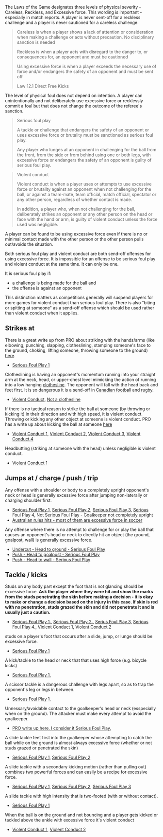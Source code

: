 The Laws of the Game designates three levels of physical severity - Careless, Reckless, and Excessive force. This wording is important - especially in match reports. A player is never sent-off for a reckless challenge and a player is never cautioned for a careless challenge.

> Careless is when a player shows a lack of attention or consideration when making a challenge or acts without precaution. No disciplinary sanction is needed
> 
> Reckless is when a player acts with disregard to the danger to, or consequences for, an opponent and must be cautioned
> 
> Using excessive force is when a player exceeds the necessary use of force and/or endangers the safety of an opponent and must be sent off
>
> Law 12.1 Direct Free Kicks

The level of physical foul does not depend on intention. A player can unintentionally and not deliberately use excessive force or recklessly commit a foul but that does not change the outcome of the referee's sanction.

> Serious foul play
> 
> A tackle or challenge that endangers the safety of an opponent or uses excessive force or brutality must be sanctioned as serious foul play.
> 
> Any player who lunges at an opponent in challenging for the ball from the front, from the side or from behind using one or both legs, with excessive force or endangers the safety of an opponent is guilty of serious foul play.

> Violent conduct
> 
> Violent conduct is when a player uses or attempts to use excessive force or brutality against an opponent when not challenging for the ball, or against a team-mate, team official, match official, spectator or any other person, regardless of whether contact is made.
> 
> In addition, a player who, when not challenging for the ball, deliberately strikes an opponent or any other person on the head or face with the hand or arm, is guilty of violent conduct unless the force used was negligible.

A player can be found to be using excessive force even if there is no or minimal contact made with the other person or the other person pulls out/avoids the situation.

Both serious foul play and violent conduct are both send-off offenses for using excessive force. It is impossible for an offense to be serious foul play and violent conduct at the same time. It can only be one. 

It is serious foul play if:
- a challenge is being made for the ball and
- the offense is against an opponent 

This distinction matters as competitions generally will suspend players for more games for violent conduct than serious foul play. There is also "biting or spitting at someone" as a send-off offense which should be used rather than violent conduct when it applies.

## Strikes at

There is a great write up from PRO about striking with the hands/arms (like elbowing, punching, slapping, clotheslining, stamping someone's face to the ground, choking, lifting someone, throwing someone to the ground) [here](https://proreferees.com/2020/04/20/pro-insight-tool-or-weapon-challenging-with-hands-arms/). 
- [Serious Foul Play 1](https://youtu.be/FFf7U5FNLag?t=43)

Clotheslining is having an opponent's momentum running into your straight arm at the neck, head, or upper-chest level mimicking the action of running into a low hanging [clothesline](https://en.wikipedia.org/wiki/Clothes_line). The opponent will fall with the head back and feet first. It is so dangerous it is a send-off in [Canadian football](https://www.youtube.com/watch?v=QiNmQZWeaU8&ab_channel=DavidMcLennan) and [rugby](https://www.youtube.com/watch?v=he6S8mtSgxE&ab_channel=mohblind).
- [Violent Conduct](https://youtu.be/mHhim5gIfWw?feature=shared&t=152), [Not a clothesline](https://youtu.be/u-y3AiAm2pI?feature=shared&t=157)

If there is no tactical reason to strike the ball at someone (by throwing or kicking it) in their direction and with high speed, it is violent conduct. Throwing or kicking any other object at someone is violent conduct. PRO has a write up about kicking the ball at someone [here](https://proreferees.com/2021/06/10/pro-insight-kicking-the-ball-at-an-opponent/)

- [Violent Conduct 1](https://youtu.be/nDgAA3EtsBg?t=627), [Violent Conduct 2](https://www.youtube.com/live/Cbij3MKhdOY?feature=shared&t=5863), [Violent Conduct 3](https://youtu.be/snf9HlPG0dU?feature=shared&t=123), [Violent Conduct 4](https://youtu.be/JlIrFR2E-tw?feature=shared&t=34)

Headbutting (striking at someone with the head) unless negligible is violent conduct.

- [Violent Conduct 1](https://www.youtube.com/watch?v=zIGRzIf3nZ8&ab_channel=NBCSports)


## Jumps at / charge / push / trip

Any offense with a shoulder or body to a completely upright opponent's neck or head is generally excessive force after jumping non-laterally or charging shoulder first.
- [Serious Foul Play 1](https://youtu.be/u-y3AiAm2pI?t=269), [Serious Foul Play 2](https://youtu.be/aJqbL___R6c?feature=shared&t=602), [Serious Foul Play 3](https://youtu.be/F6bYvTnCvhk?feature=shared&t=52), [Serious Foul Play 4](https://youtu.be/I9Uybj3sKpA?feature=shared&t=518), [Not Serious Foul Play - Goalkeeper not completely upright](https://youtu.be/X5YG0FXFwAo?feature=shared&t=417) <!--, [Not Serious Foul Play](https://youtu.be/ALGMHbLOlWQ?feature=shared&t=1) -->
- [Australian rules hits - most of them are excessive force in soccer](https://www.youtube.com/watch?v=s1aU0hz5Tf8&ab_channel=xSnoiDz)

Any offense where there is no attempt to challenge for or play the ball that causes an opponent's head or neck to directly hit an object (the ground, goalpost, wall) is generally excessive force.
- [Undercut - Head to ground - Serious Foul Play](https://youtu.be/QEU4KZdTRMM?feature=shared&t=68)
- [Push - Head to goalpost - Serious Foul Play](https://www.youtube.com/watch?v=vYtQzJfhrqg)
- [Push - Head to wall - Serious Foul Play](https://youtu.be/BJuuShcWtas?feature=shared&t=238)
<!-- [Charge - Head to advertising bpard/wall - Serious Foul Play](https://youtu.be/Ysl1u1yBaQ0?feature=shared&t=120) -->

## Tackle / kicks

Studs on any body part except the foot that is not glancing should be excessive force. **Ask the player where they were hit and show the marks from the studs penetrating the skin before making a decision - it is okay to make or change a decision based on the injury in this case. If skin is red with no penetration, studs grazed the skin and did not penetrate it and is usually just a caution.**
- [Serious Foul Play 1.](https://www.youtube.com/watch?v=x369hGXJVDc), [Serious Foul Play 2.](https://www.youtube.com/watch?v=xNAVqoAXnvg&t=243s), [Serius Foul Play 3](https://www.youtube.com/watch?v=BjQ__f4JG9o), [Serious Foul Play 4.](https://youtu.be/ybVefZeKoxE?feature=shared&t=314), [Violent Conduct 1](https://www.youtube.com/watch?v=dfDV_bTCGUw), [Violent Conduct 2](https://www.youtube.com/watch?v=c-kJ5Xzqpt8)

studs on a player's foot that occurs after a slide, jump, or lunge should be excessive force.
- [Serious Foul Play 1](https://www.youtube.com/shorts/tad64vUazbM)

A kick/tackle to the head or neck that that uses high force (e.g. bicycle kicks)
- [Serious Foul Play 1.](https://youtu.be/kgO-Zrmj-sE?feature=shared&t=220)

A scissor tackle is a dangerous challenge with legs apart, so as to trap the opponent's leg or legs in between.
- [Serious Foul Play 1.](https://youtu.be/ZGnfVHgeO88?feature=shared&t=32)

Unnessary/avoidable contact to the goalkeeper's head or neck (esspecially when on the ground). The attacker must make every attempt to avoid the goalkeeper.
- [PRO write up here. I consider it Serious Foul Play.](https://proreferees.com/2022/07/02/talking-points-avoidable-contact-with-goalkeepers/)

A slide tackle feet first into the goalkeeper whose attempting to catch the ball while on the ground is almost always excessive force (whether or not studs grazed or penetrated the skin)
- [Serious Foul Play 1](https://youtu.be/jqf5Y88OYEM?feature=shared&t=924), [Serious Foul Play 2](https://www.tiktok.com/@refsneedlovetoo/video/7271366786551991594?lang=en)

A slide tackle with a secondary kicking motion (rather than pulling out) combines two powerful forces and can easily be a recipe for excessive force.
- [Serious Foul Play 1](https://youtu.be/8kmliIasCfQ?feature=shared&t=784), [Serious Foul Play 2](https://youtu.be/TlcNLwZPukg?feature=shared&t=590), [Serious Foul Play 3](https://youtu.be/Ot9rRprQQ6I?feature=shared&t=533)

A slide tackle with high intensity that is two-footed (with or without contact).
- [Serious Foul Play 1](https://www.youtube.com/watch?v=pR8DROokqqM&ab_channel=gameagain1)

When the ball is on the ground and not bouncing and a player gets kicked or tackled above the ankle with excessive force it's violent conduct
- [Violent Conduct 1](https://youtu.be/ayKcck441n8?feature=shared&t=88), [Violent Conduct 2](https://youtu.be/gnfbhoNlAKw?t=107)
